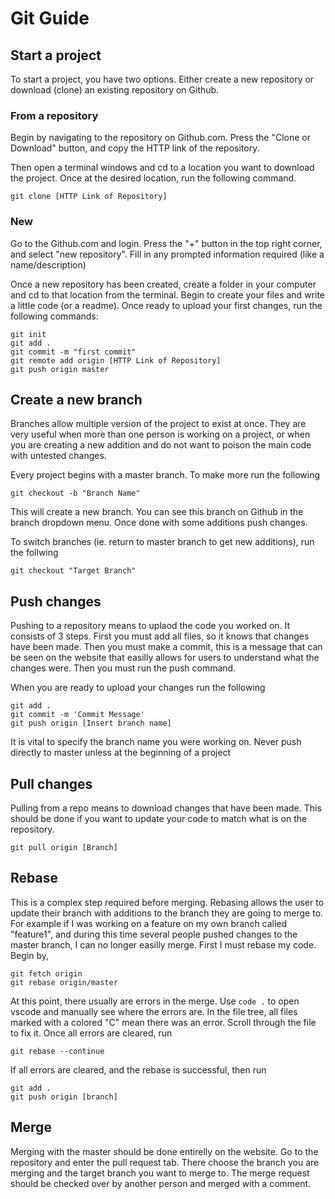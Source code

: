# Git Guide

## Start a project
To start a project, you have two options. Either create a new repository or download (clone) an existing repository on Github.
### From a repository
Begin by navigating to the repository on Github.com. Press the "Clone or Download" button, and copy the HTTP link of the repository. 

Then open a terminal windows and cd to a location you want to download the project. Once at the desired location, run the following command. 
```
git clone [HTTP Link of Repository]
```

### New 
Go to the Github.com and login. Press the "+" button in the top right corner, and select "new repository". Fill in any prompted information required (like a name/description)

Once a new repository has been created, create a folder in your computer and cd to that location from the terminal. Begin to create your files and write a little code (or a readme). Once ready to upload your first changes, run the following commands:
```
git init
git add .
git commit -m "first commit"
git remote add origin [HTTP Link of Repository]
git push origin master
```

## Create a new branch
Branches allow multiple version of the project to exist at once. They are very useful when more than one person is working on a project, or when you are creating a new addition and do not want to poison the main code with untested changes. 

Every project begins with a master branch. To make more run the following
```
git checkout -b "Branch Name"
```
This will create a new branch. You can see this branch on Github in the branch dropdown menu. Once done with some additions push changes.

To switch branches (ie. return to master branch to get new additions), run the follwing
```
git checkout "Target Branch"
```
## Push changes
Pushing to a repository means to uplaod the code you worked on. It consists of 3 steps. First you must add all files, so it knows that changes have been made. Then you must make a commit, this is a message that can be seen on the website that easilly allows for users to understand what the changes were. Then you must run the push command.

When you are ready to upload your changes run the following
```
git add . 
git commit -m 'Commit Message'
git push origin [Insert branch name]
```

It is vital to specify the branch name you were working on. Never push directly to master unless at the beginning of a project
## Pull changes

Pulling from a repo means to download changes that have been made. This should be done if you want to update your code to match what is on the repository. 
```
git pull origin [Branch]
```

## Rebase 

This is a complex step required before merging. Rebasing allows the user to update their branch with additions to the branch they are going to merge to. For example if I was working on a feature on my own branch called "feature1", and during this time several people pushed changes to the master branch, I can no longer easilly merge. First I must rebase my code. Begin by,
```
git fetch origin 
git rebase origin/master
```
At this point, there usually are errors in the merge. Use `code .` to open vscode and manually see where the errors are. In the file tree, all files marked with a colored "C" mean there was an error. Scroll through the file to fix it. Once all errors are cleared, run
```
git rebase --continue
```
If all errors are cleared, and the rebase is successful, then run
```
git add .
git push origin [branch]
```

## Merge
Merging with the master should be done entirelly on the website. Go to the repository and enter the pull request tab. There choose the branch you are merging and the target branch you want to merge to. The merge request should be checked over by another person and merged with a comment. 